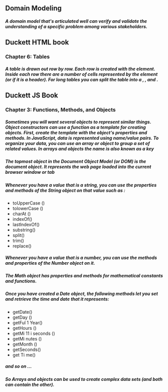 ## Domain Modeling 
##### A domain model that's articulated well can verify and validate the understanding of a specific problem among various stakeholders.

## Duckett HTML book
### Chapter 6: Tables
##### A table is drawn out row by row. Each row is created with the <tr> element. Inside each row there are a number of cells represented by the <td> element (or <th> if it is a header). For long tables you can split the table into a <thead>, <tbody>, and <tfoot>.

## Duckett JS Book
### Chapter 3: Functions, Methods, and Objects
##### Sometimes you will want several objects to represent similar things. Object constructors can use a function as a template for creating objects. First, create the template with the object's properties and methods. In JavaScript, data is represented using name/value pairs. To organize your data, you can use an array or object to group a set of related values. In arrays and objects the name is also known as a key
##### The topmost object in the Document Object Model (or DOM) is the document object. It represents the web page loaded into the current browser window or tab 
##### Whenever you have a value that is a string, you can use the properties and methods of the String object on that value such as :
* toUpperCase () 
* tolowerCase ()
* charAt () 
* indexOf() 
* lastlndexOf()
* substring()
* split()
* trim() 
* replace() 
##### Whenever you have a value that is a number, you can use the methods and properties of the Number object on it. 
##### The Math object has properties and methods for mathematical constants and functions.
##### Once you have created a Date object, the following methods let you set and retrieve the time and date that it represents:
- getDate()
- getDay () 
- getFul 1 Year()
- getHours () 
- getMi 11 i seconds () 
- getMi nutes ()
- getMonth () 
- getSeconds()
- get Ti me() 
##### and so on ...
##### So Arrays and objects can be used to create complex data sets (and both can contain the other). 